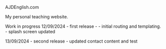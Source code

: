 AJDEnglish.com

My personal teaching website.

Work in progress
12/09/2024 - first release - 
    - initial routing and templating. 
    - splash screen updated

13/09/2024 - second release
    - updated contact content and test